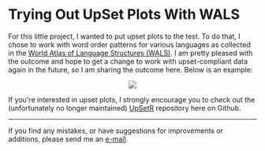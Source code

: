 # Trying Out UpSet Plots With WALS

For this little project, I wanted to put upset plots to the test. To do that, I chose to work with word order patterns for various languages as collected in the [World Atlas of Language Structures (WALS)](https://wals.info). I am pretty pleased with the outcome and hope to get a change to work with upset-compliant data again in the future, so I am sharing the outcome here. Below is an example:

<p align="center">
<img src="https://github.com/mkthalmann/wals-upsets/blob/master/figs/example.jpg">
</p>

If you're interested in upset plots, I strongly encourage you to check out the (unfortunately no longer maintained) [UpSetR](https://github.com/hms-dbmi/UpSetR) repository here on Github.

----
If you find any mistakes, or have suggestions for improvements or additions, please send me an [e-mail](mailto:maik.thalmann@gmail.com?subject=[GitHub]%20WALS-UpSetR).
